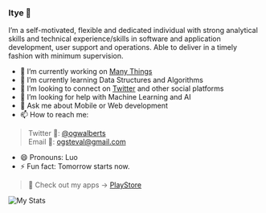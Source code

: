 ### Itye 👋

I’m a self-motivated, flexible and dedicated individual with strong analytical skills and technical experience/skills in software and application development, user support and operations. Able to deliver in a timely fashion with minimum supervision.

- 🔭 I’m currently working on [Many Things]([https://twitter.com/secretsanon_](https://play.google.com/store/apps/details?id=com.app.biblescript))
- 🌱 I’m currently learning Data Structures and Algorithms
- 👯 I’m looking to connect on [Twitter](https://twitter.com/ogwalberts) and other social platforms
- 🤔 I’m looking for help with Machine Learning and AI
- 💬 Ask me about Mobile or Web development
- 📫 How to reach me: 
 > Twitter 📱:
 > [@ogwalberts](https://twitter.com/ogwalberts)  
 > Email 📩: 
 > [ogsteval@gmail.com](mailto:ogsteval@gmail.com)
- 😄 Pronouns: Luo
- ⚡ Fun fact: Tomorrow starts now.
> 📲 Check out my apps -> [PlayStore](https://play.google.com/store/apps/dev?id=7806017050104186857)


![My Stats](https://github-readme-stats.vercel.app/api?username=stevalberts&&show_icons=true&title_color=ffffffff&icon_color=bb2acf&text_color=daf7dc&bg_color=151515)


<!-- ![Campus BE! App](https://pbs.twimg.com/media/ERb69p4XUAAakqU.jpg)
 -->
